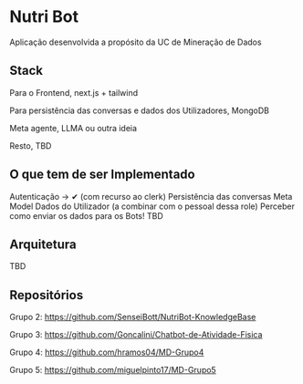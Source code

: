# Nutri Bot

Aplicação desenvolvida a propósito da UC de Mineração de Dados

## Stack

Para o Frontend, next.js + tailwind

Para persistência das conversas e dados dos Utilizadores, MongoDB

Meta agente, LLMA ou outra ideia

Resto, TBD

## O que tem de ser Implementado

Autenticação -> ✔︎ (com recurso ao clerk)
Persistência das conversas
Meta Model
Dados do Utilizador (a combinar com o pessoal dessa role)
Perceber como enviar os dados para os Bots!
TBD

## Arquitetura

TBD

## Repositórios

Grupo 2: https://github.com/SenseiBott/NutriBot-KnowledgeBase

Grupo 3: https://github.com/Goncalini/Chatbot-de-Atividade-Fisica

Grupo 4: https://github.com/hramos04/MD-Grupo4

Grupo 5: https://github.com/miguelpinto17/MD-Grupo5
